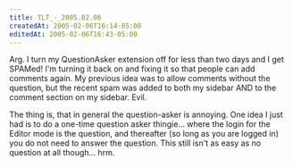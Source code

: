 ```yaml
---
title: TLT_-_2005.02.06
createdAt: 2005-02-06T16:14-05:00
editedAt: 2005-02-06T16:43-05:00
---
```


Arg. I turn my QuestionAsker extension off for less than two days and I get SPAMed! I'm turning it back on and fixing it so that people can add comments again. My previous idea was to allow comments without the question, but the recent spam was added to both my sidebar AND to the comment section on my sidebar. Evil.

The thing is, that in general the question-asker is annoying. One idea I just had is to do a one-time question asker thingie... where the login for the Editor mode is the question, and thereafter (so long as you are logged in) you do not need to answer the question. This still isn't as easy as no question at all though... hrm.

